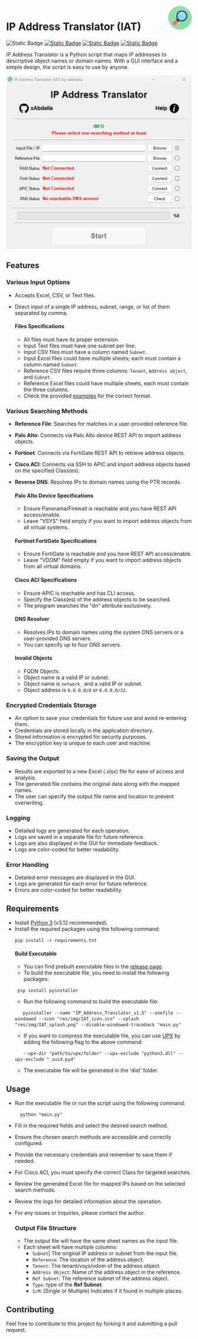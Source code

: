 <img src="res/img/IAT_icon.png" style="float: right;height: 64px" alt="icon"/>

# IP Address Translator (IAT)

![Static Badge](https://img.shields.io/badge/language-python-yellow)
[![Static Badge](https://img.shields.io/badge/version-1.5-blue)](https://github.com/xAbdalla/IP_Address_Translator/releases/tag/v1.5)
[![Static Badge](https://img.shields.io/badge/license-MIT-green)](https://github.com/xAbdalla/IP_Address_Translator?tab=MIT-1-ov-file#readme)
[![Static Badge](https://img.shields.io/badge/author-xAbdalla-red)](https://github.com/xAbdalla)

IP Address Translator is a Python script that maps IP addresses to descriptive object names or domain names. With a GUI interface and a simple design, the script is easy to use by anyone.

<p style="text-align: center"><img src="res/img/screenshot.png" alt=""></p>

## Features

### Various Input Options
- Accepts Excel, CSV, or Text files.
- Direct input of a single IP address, subnet, range, or list of them separated by comma.

  ####   Files Specifications
    - All files must have its proper extension.
    - Input Text files must have one subnet per line.
    - Input CSV files must have a column named `Subnet`.
    - Input Excel files could have multiple sheets; each must contain a column named `Subnet`.
    - Reference CSV files require three columns: `Tenant`, `Address object`, and `Subnet`.
    - Reference Excel files could have multiple sheets, each must contain the three columns.
    - Check the provided [examples](res/examples) for the correct format.

### Various Searching Methods
- **Reference File**: Searches for matches in a user-provided reference file.
- **Palo Alto**: Connects via Palo Alto device REST API to import address objects.
- **Fortinet**: Connects via FortiGate REST API to retrieve address objects.
- **Cisco ACI**: Connects via SSH to APIC and import address objects based on the specified Class(es).
- **Reverse DNS**: Resolves IPs to domain names using the PTR records.

  ####   Palo Alto Device Specifications
    - Ensure Panorama/Firewall is reachable and you have REST API access/enable.
    - Leave "VSYS" field empty if you want to import address objects from all virtual systems.
  
  ####   Fortinet FortiGate Specifications
    - Ensure FortiGate is reachable and you have REST API access/enable.
    - Leave "VDOM" field empty if you want to import address objects from all virtual domains.
    
  ####   Cisco ACI Specifications
    - Ensure APIC is reachable and has CLI access.
    - Specify the Class(es) of the address objects to be searched.
    - The program searches the "dn" attribute exclusively.
    
  ####   DNS Resolver
    - Resolves IPs to domain names using the system DNS servers or a user-provided DNS servers.
    - You can specify up to four DNS servers.
  
  ####   Invalid Objects
    - FQDN Objects.
    - Object name is a valid IP or subnet.
    - Object name is `network_` and a valid IP or subnet.
    - Object address is `0.0.0.0/0` or `0.0.0.0/32`.

### Encrypted Credentials Storage
- An option to save your credentials for future use and avoid re-entering them.
- Credentials are stored locally in the application directory.
- Stored information is encrypted for security purposes.
- The encryption key is unique to each user and machine.

### Saving the Output
- Results are exported to a new Excel (.xlsx) file for ease of access and analysis.
- The generated file contains the original data along with the mapped names.
- The user can specify the output file name and location to prevent overwriting.

### Logging
- Detailed logs are generated for each operation.
- Logs are saved in a separate file for future reference.
- Logs are also displayed in the GUI for immediate feedback.
- Logs are color-coded for better readability.

### Error Handling
- Detailed error messages are displayed in the GUI.
- Logs are generated for each error for future reference.
- Errors are color-coded for better readability.

## Requirements
- Install [Python 3](https://www.python.org/downloads/) (v3.12 recommended).
- Install the required packages using the following command:
  ```commandline
  pip install -r requirements.txt
  ```
   #### Build Executable
    - You can find prebuilt executable files in the [release page](https://github.com/xAbdalla/IP_Address_Translator/releases).
    - To build the executable file, you need to install the following packages:
    ```commandline
     pip install pyinstaller
     ```
    - Run the following command to build the executable file:
    ```commandline
       pyinstaller --name "IP_Address_Translator_v1.5" --onefile --windowed --icon "res/img/IAT_icon.ico" --splash "res/img/IAT_splash.png" --disable-windowed-traceback "main.py"
     ```
    - If you want to compress the executable file, you can use [UPX](https://upx.github.io/) by adding the following flag to the above command:
    ```text
       --upx-dir "path/to/upx/folder" --upx-exclude "python3.dll" --upx-exclude "_uuid.pyd"
     ```
    - The executable file will be generated in the 'dist' folder.

## Usage
- Run the executable file or run the script using the following command:
  ```commandline
    python "main.py"
  ```
- Fill in the required fields and select the desired search method.
- Ensure the chosen search methods are accessible and correctly configured.
- Provide the necessary credentials and remember to save them if needed.
- For Cisco ACI, you must specify the correct Class for targeted searches.
- Review the generated Excel file for mapped IPs based on the selected search methods.
- Review the logs for detailed information about the operation.
- For any issues or inquiries, please contact the author.

  ### Output File Structure
    - The output file will have the same sheet names as the input file.
    - Each sheet will have multiple columns:
      - `Subnet`| The original IP address or subnet from the input file.
      - `Reference`: The location of the address object.
      - `Tenent`: The tenant/vsys/vdom of the address object.
      - `Address Object`: Name of the address object in the reference.
      - `Ref Subnet`: The reference subnet of the address object.
      - `Type`: type of the **Ref Subnet**.
      - `S/M`: (Single or Multiple) Indicates if it found in multiple places.

## Contributing
Feel free to contribute to this project by forking it and submitting a pull request.